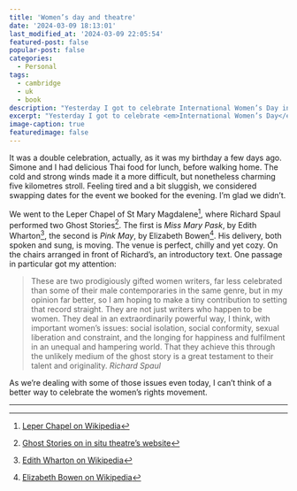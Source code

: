 ```yaml
---
title: 'Women’s day and theatre'
date: '2024-03-09 18:13:01'
last_modified_at: '2024-03-09 22:05:54'
featured-post: false
popular-post: false
categories:
  - Personal
tags:
  - cambridge
  - uk
  - book
description: "Yesterday I got to celebrate International Women’s Day in a pleasant and unexpected way."
excerpt: "Yesterday I got to celebrate <em>International Women’s Day</em> in a pleasant and unexpected way."
image-caption: true
featuredimage: false
---
```

It was a double celebration, actually, as it was my birthday a few days ago. Simone and I had delicious Thai food for lunch, before walking home. The cold and strong winds made it a more difficult, but nonetheless charming five kilometres stroll. Feeling tired and a bit sluggish, we considered swapping dates for the event we booked for the evening. I’m glad we didn’t.

We went to the Leper Chapel of St Mary Magdalene[^church], where Richard Spaul performed two Ghost Stories[^ghosts]. The first is _Miss Mary Pask_, by Edith Wharton[^wharton], the second is _Pink May_, by Elizabeth Bowen[^bowen]. His delivery, both spoken and sung, is moving. The venue is perfect, chilly and yet cozy. On the chairs arranged in front of Richard’s, an introductory text. One passage in particular got my attention:

> These are two prodigiously gifted women writers, far less celebrated than some of their male contemporaries in the same genre, but in my opinion far better, so I am hoping to make a tiny contribution to setting that record straight. They are not just writers who happen to be women. They deal in an extraordinarily powerful way, I think, with important women’s issues: social isolation, social conformity, sexual liberation and constraint, and the longing for happiness and fulfilment in an unequal and hampering world. That they achieve this through the unlikely medium of the ghost story is a great testament to their talent and originality.
> <cite>Richard Spaul</cite>

As we’re dealing with some of those issues even today, I can’t think of a better way to celebrate the women’s rights movement.

---
[^church]: [Leper Chapel on Wikipedia](https://en.wikipedia.org/wiki/Leper_Chapel%2C_Cambridge)
[^ghosts]: [Ghost Stories on in situ theatre’s website](https://insitutheatre.co.uk/portfolio/ghost-stories/)
[^wharton]: [Edith Wharton on Wikipedia](https://en.wikipedia.org/wiki/Edith_Wharton)
[^bowen]: [Elizabeth Bowen on Wikipedia](https://en.wikipedia.org/wiki/Elizabeth_Bowen#Short_story_collections)
